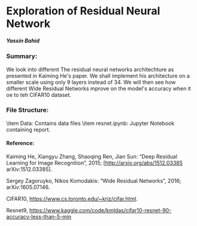 # Exploration of Residual Neural Network
##### Yassin Bahid

### Summary:
We look into different The residual neural networks architechture as presented in Kaiming He's paper. We shall implement his architecture on a smaller scale using only 9 layers instead of 34. We will then see how different Wide Residual Networks mprove on the model's accuracy when it oe to teh CIFAR10 dataset.


### File Structure:
\item  Data: Contains data files
\item resnet.ipynb: Jupyter Notebook containing report.

#### Reference:
Kaiming He, Xiangyu Zhang, Shaoqing Ren, Jian Sun: “Deep Residual Learning for Image Recognition”, 2015; [http://arxiv.org/abs/1512.03385 arXiv:1512.03385].

Sergey Zagoruyko, Nikos Komodakis: “Wide Residual Networks”, 2016; arXiv:1605.07146.

CIFAR10, https://www.cs.toronto.edu/~kriz/cifar.html.

Resnet9, https://www.kaggle.com/code/kmldas/cifar10-resnet-90-accuracy-less-than-5-min